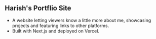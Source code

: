 ## Harish's Portflio Site
- A website letting viewers know a little more about me, showcasing projects and featuring links to other platforms.
- Built with Next.js and deployed on Vercel. 
